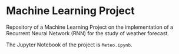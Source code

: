 # Machine Learning Project
Repository of a Machine Learning Project on the implementation of a Recurrent Neural Network (RNN) for the study of weather forecast.

The Jupyter Notebook of the project is ```Meteo.ipynb```.
